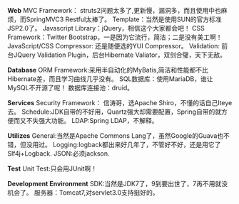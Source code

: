 ****Web****
MVC Framework： struts2问题太多了,更新慢，漏洞多，而且使用中也麻烦，而SpringMVC3 Restful太棒了。
Template：当然是使用SUN的官方标准JSP2.0了。
Javascript Library：jQuery，相信这个大家都会吧！
CSS Framework：Twitter Bootstrap，一是因为它流行，简洁；二是没有美工啊！
JavaScript/CSS Compressor: 还是随便选的YUI Compressor。
Validation: 前台JQuery Validation Plugin，后台Hibernate Valiator，双剑合璧，天下无敌。


****Database****
ORM Framework:采用半自动化的MyBatis,简洁和性能都不比Hibernate差，而且学习曲线几乎没有。
SQL数据库：使用MariaDB，谁让MySQL不开源了呢！
数据库连接池：druid。


****Services****
Security Framework： 信涛哥，选Apache Shiro，不懂的话自己Iteye去。
Schedule:JDK自带的不好用，Quartz强大却需要配置，Spring自带的就方便而又不失强大功能。
LDAP:Spring LDAP，不解释。


****Utilizes****
General:当然是Apache Commons Lang了，虽然Google的Guava也不错，但没用过。
Logging:logback都出来好几年了，不管好不好，还是用它了Slf4j+Logback.
JSON:必须jackson.


****Test****
Unit Test:只会用JUnit啊！


****Development Environment****
SDK:当然是JDK7了，9到要出世了，7再不用就没机会了。
服务器：Tomcat7,对servlet3.0支持挺好的。


